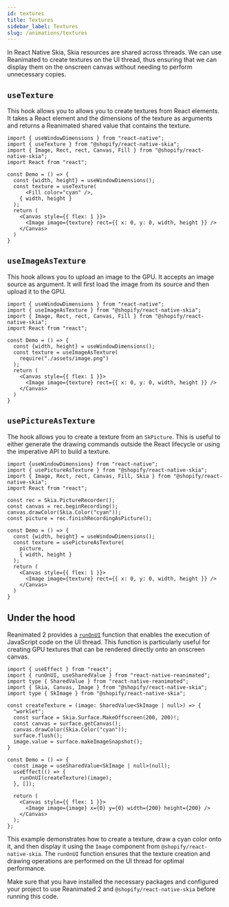```yaml
---
id: textures
title: Textures
sidebar_label: Textures
slug: /animations/textures
---
```


In React Native Skia, Skia resources are shared across threads.
We can use Reanimated to create textures on the UI thread, thus ensuring that we can display them on the onscreen canvas without needing to perform unnecessary copies.

## `useTexture`

This hook allows you to allows you to create textures from React elements.
It takes a React element and the dimensions of the texture as arguments and returns a Reanimated shared value that contains the texture.

```tsx twoslash
import { useWindowDimensions } from "react-native";
import { useTexture } from "@shopify/react-native-skia";
import { Image, Rect, rect, Canvas, Fill } from "@shopify/react-native-skia";
import React from "react";

const Demo = () => {
  const {width, height} = useWindowDimensions();
  const texture = useTexture(
      <Fill color="cyan" />,
    { width, height }
  );
  return (
    <Canvas style={{ flex: 1 }}>
      <Image image={texture} rect={{ x: 0, y: 0, width, height }} />
    </Canvas>
  )
}
```

## `useImageAsTexture`

This hook allows you to upload an image to the GPU.
It accepts an image source as argument.
It will first load the image from its source and then upload it to the GPU.

```tsx twoslash
import { useWindowDimensions } from "react-native";
import { useImageAsTexture } from "@shopify/react-native-skia";
import { Image, Rect, rect, Canvas, Fill } from "@shopify/react-native-skia";
import React from "react";

const Demo = () => {
  const {width, height} = useWindowDimensions();
  const texture = useImageAsTexture(
    require("./assets/image.png")
  );
  return (
    <Canvas style={{ flex: 1 }}>
      <Image image={texture} rect={{ x: 0, y: 0, width, height }} />
    </Canvas>
  )
}
```

## `usePictureAsTexture`

The hook allows you to create a texture from an `SkPicture`.
This is useful to either generate the drawing commands outside the React lifecycle or using the imperative API to build a texture.

```tsx twoslash
import {useWindowDimensions} from "react-native";
import { usePictureAsTexture } from "@shopify/react-native-skia";
import { Image, Rect, rect, Canvas, Fill, Skia } from "@shopify/react-native-skia";
import React from "react";

const rec = Skia.PictureRecorder();
const canvas = rec.beginRecording();
canvas.drawColor(Skia.Color("cyan"));
const picture = rec.finishRecordingAsPicture();

const Demo = () => {
  const {width, height} = useWindowDimensions();
  const texture = usePictureAsTexture(
    picture,
    { width, height }
  );
  return (
    <Canvas style={{ flex: 1 }}>
      <Image image={texture} rect={{ x: 0, y: 0, width, height }} />
    </Canvas>
  )
}
```

## Under the hood

Reanimated 2 provides a [`runOnUI`](https://docs.swmansion.com/react-native-reanimated/docs/threading/runOnUI) function that enables the execution of JavaScript code on the UI thread. This function is particularly useful for creating GPU textures that can be rendered directly onto an onscreen canvas.

```tsx twoslash
import { useEffect } from "react";
import { runOnUI, useSharedValue } from "react-native-reanimated";
import type { SharedValue } from "react-native-reanimated";
import { Skia, Canvas, Image } from "@shopify/react-native-skia";
import type { SkImage } from "@shopify/react-native-skia";

const createTexture = (image: SharedValue<SkImage | null>) => {
  "worklet";
  const surface = Skia.Surface.MakeOffscreen(200, 200)!;
  const canvas = surface.getCanvas();
  canvas.drawColor(Skia.Color("cyan"));
  surface.flush();
  image.value = surface.makeImageSnapshot();
}

const Demo = () => {
  const image = useSharedValue<SkImage | null>(null);
  useEffect(() => {
    runOnUI(createTexture)(image);
  }, []);
  
  return (
    <Canvas style={{ flex: 1 }}>
      <Image image={image} x={0} y={0} width={200} height={200} />
    </Canvas>
  );
};
```

This example demonstrates how to create a texture, draw a cyan color onto it, and then display it using the `Image` component from `@shopify/react-native-skia`. The `runOnUI` function ensures that the texture creation and drawing operations are performed on the UI thread for optimal performance.

Make sure that you have installed the necessary packages and configured your project to use Reanimated 2 and `@shopify/react-native-skia` before running this code.